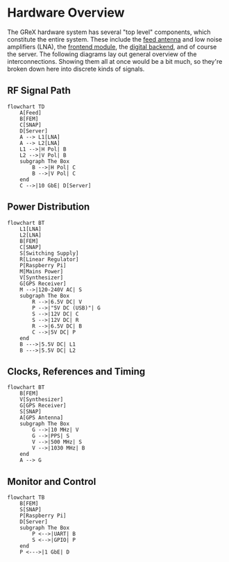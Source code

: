 # Hardware Overview

The GReX hardware system has several "top level" components, which constitute
the entire system. These include the [feed antenna](feed.md) and low noise
amplifiers (LNA), the [frontend module](fem.md), the [digital backend](fpga.md),
and of course the server. The following diagrams lay out general overview of the
interconnections. Showing them all at once would be a bit much, so they're
broken down here into discrete kinds of signals.

## RF Signal Path

```mermaid
flowchart TD
    A[Feed]
    B[FEM]
    C[SNAP]
    D[Server]
    A --> L1[LNA]
    A --> L2[LNA]
    L1 -->|H Pol| B
    L2 -->|V Pol| B
    subgraph The Box
        B -->|H Pol| C
        B -->|V Pol| C
    end
    C -->|10 GbE| D[Server]
```

## Power Distribution

```mermaid
flowchart BT
    L1[LNA]
    L2[LNA]
    B[FEM]
    C[SNAP]
    S[Switching Supply]
    R[Linear Regulator]
    P[Raspberry Pi]
    M[Mains Power]
    V[Synthesizer]
    G[GPS Receiver]
    M -->|120-240V AC| S
    subgraph The Box
        R -->|6.5V DC| V
        P -->|"5V DC (USB)"| G
        S -->|12V DC| C
        S -->|12V DC| R
        R -->|6.5V DC| B
        C -->|5V DC| P
    end
    B --->|5.5V DC| L1
    B --->|5.5V DC| L2
```

## Clocks, References and Timing

```mermaid
flowchart BT
    B[FEM]
    V[Synthesizer]
    G[GPS Receiver]
    S[SNAP]
    A[GPS Antenna]
    subgraph The Box
        G -->|10 MHz| V
        G -->|PPS| S
        V -->|500 MHz| S
        V -->|1030 MHz| B
    end
    A --> G
```

## Monitor and Control

```mermaid
flowchart TB
    B[FEM]
    S[SNAP]
    P[Raspberry Pi]
    D[Server]
    subgraph The Box
        P <-->|UART| B
        S <-->|GPIO| P
    end
    P <--->|1 GbE| D
```
